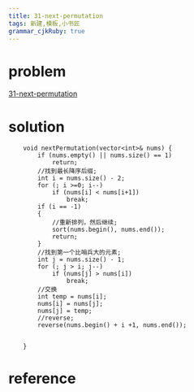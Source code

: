 ```yaml
---
title: 31-next-permutation
tags: 新建,模板,小书匠
grammar_cjkRuby: true
---
```



# problem

[31-next-permutation](https://leetcode.com/problems/next-permutation/#/description)
# solution

```
    void nextPermutation(vector<int>& nums) {
        if (nums.empty() || nums.size() == 1)
            return;
        //找到最长降序后缀;
        int i = nums.size() - 2;
        for (; i >=0; i--)
            if (nums[i] < nums[i+1])
                break;
        if (i == -1)
        {
            //重新排列，然后继续;
            sort(nums.begin(), nums.end());
            return;
        }
        //找到第一个比哨兵大的元素;
        int j = nums.size() - 1;
        for (; j > i; j--)
            if (nums[j] > nums[i])
                break;
        //交换
        int temp = nums[i];
        nums[i] = nums[j];
        nums[j] = temp;
        //reverse;
        reverse(nums.begin() + i +1, nums.end());
        
        
    }
```

# reference